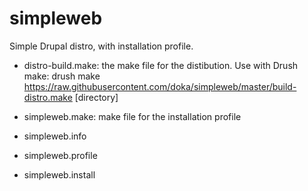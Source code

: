 simpleweb
=========

Simple Drupal distro, with installation profile.

- distro-build.make: the make file for the distibution. Use with Drush make:
    drush make https://raw.githubusercontent.com/doka/simpleweb/master/build-distro.make [directory]

- simpleweb.make: make file for the installation profile
- simpleweb.info
- simpleweb.profile
- simpleweb.install
